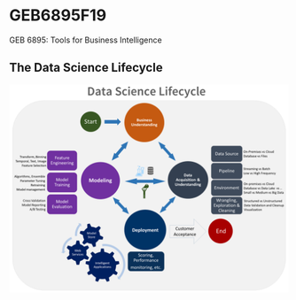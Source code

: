 # GEB6895F19

GEB 6895: Tools for Business Intelligence


## The Data Science Lifecycle

<img src="DSlifecycle1.png" width="1000"/>
